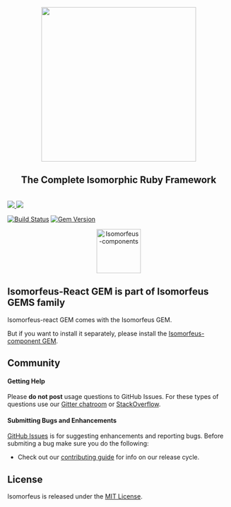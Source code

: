 <div class="githubisomorfeusheader">

<p align="center">

<a href="http://ruby-isomorfeus.org/" alt="Isomorfeus" title="Isomorfeus">
<img width="350px" src="http://ruby-isomorfeus.org/images/isomorfeus-github-logo.png">
</a>

</p>

<h2 align="center">The Complete Isomorphic Ruby Framework</h2>

<br>

<a href="http://ruby-isomorfeus.org/" alt="Isomorfeus" title="Isomorfeus">
<img src="http://ruby-isomorfeus.org/images/githubisomorfeusbadge.png">
</a>

<a href="https://gitter.im/ruby-isomorfeus/chat" alt="Gitter chat" title="Gitter chat">
<img src="http://ruby-isomorfeus.org/images/githubgitterbadge.png">
</a>

[![Build Status](https://travis-ci.org/ruby-isomorfeus/isomorfeus-react.svg?branch=master)](https://travis-ci.org/ruby-isomorfeus/isomorfeus-react)
[![Gem Version](https://badge.fury.io/rb/isomorfeus-react.svg)](https://badge.fury.io/rb/isomorfeus-react)

<p align="center">
<img src="http://ruby-isomorfeus.org/images/HyperComponents.png" width="100" alt="Isomorfeus-components">
</p>

</div>

## Isomorfeus-React GEM is part of Isomorfeus GEMS family

Isomorfeus-react GEM comes with the Isomorfeus GEM. 

But if you want to install it separately, please install the [Isomorfeus-component GEM](https://github.com/ruby-isomorfeus/isomorfeus-component).

## Community

#### Getting Help
Please **do not post** usage questions to GitHub Issues. For these types of questions use our [Gitter chatroom](https://gitter.im/ruby-isomorfeus/chat) or [StackOverflow](http://stackoverflow.com/questions/tagged/isomorfeus).

#### Submitting Bugs and Enhancements
[GitHub Issues](https://github.com/ruby-isomorfeus/isomorfeus/issues) is for suggesting enhancements and reporting bugs. Before submiting a bug make sure you do the following:
* Check out our [contributing guide](https://github.com/ruby-isomorfeus/isomorfeus/blob/master/CONTRIBUTING.md) for info on our release cycle.

## License

Isomorfeus is released under the [MIT License](http://www.opensource.org/licenses/MIT).

